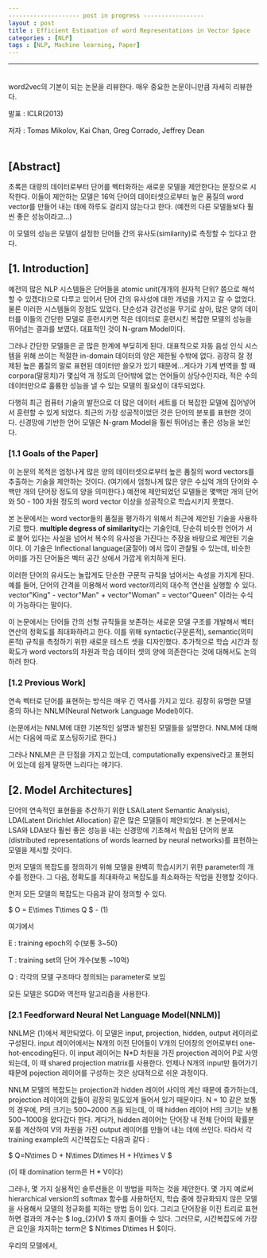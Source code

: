 ```yaml
---
​-------------------- post in progress -----------------
layout : post
title : Efficient Estimation of word Representations in Vector Space
categories : [NLP]
tags : [NLP, Machine learning, Paper]
---
```


---

<span style = "line-height:50%"><br></span>

word2vec의 기본이 되는 논문을 리뷰한다. 매우 중요한 논문이니만큼 자세히 리뷰한다.

발표 : ICLR(2013)

저자 : Tomas Mikolov, Kai Chan, Greg Corrado, Jeffrey Dean

<span style = "line-height:50%"><br></span>

## [Abstract]

초록은 대량의 데이터로부터 단어를 벡터화하는 새로운 모델을 제안한다는 문장으로 시작한다. 이들이 제안하는 모델은 16억 단어의 데이터셋으로부터 높은 품질의 word vector를 만들어 내는 데에 하루도 걸리지 않는다고 한다. (예전의 다른 모델들보다 훨씬 좋은 성능이라고...)

이 모델의 성능은 모델이 설정한 단어들 간의 유사도(similarity)로 측정할 수 있다고 한다.

## [1. Introduction]

예전의 많은 NLP 시스템들은  단어들을 atomic unit(개개의 원자적 단위? 쯤으로 해석할 수 있겠다)으로 다루고 있어서 단어 간의 유사성에 대한 개념을 가지고 갈 수 없었다. 물론 이러한 시스템들의 장점도 있었다. 단순성과 강건성을 무기로 삼아, 많은 양의 데이터를 이들의 간단한 모델로 훈련시키면 적은 데이터로 훈련시킨 복잡한 모델의 성능을 뛰어넘는 결과를 보였다. 대표적인 것이 N-gram Model이다.

그러나 간단한 모델들은 곧 많은 한계에 부딪히게 된다. 대표적으로 자동 음성 인식 시스템을 위해 쓰이는 적절한 in-domain 데이터의 양은 제한될 수밖에 없다. 굉장히 잘 정제된 높은 품질의 말로 표현된 데이터만 쓸모가 있기 때문에...게다가 기계 번역을 할 때 corpora(말뭉치)가 몇십억 개 정도의 단어밖에 없는 언어들이 상당수인지라, 적은 수의 데이터만으로 훌륭한 성능을 낼 수 있는 모델의 필요성이 대두되었다.

다행히 최근 컴퓨터 기술의 발전으로 더 많은 데이터 세트를 더 복잡한 모델에 집어넣어서 훈련할 수 있게 되었다. 최근의 가장 성공적이었던 것은 단어의 분포를 표현한 것이다. 신경망에 기반한 언어 모델은 N-gram Model을 훨씬 뛰어넘는 좋은 성능을 보인다.

### [1.1 Goals of the Paper]

이 논문의 목적은 엄청나게 많은 양의 데이터셋으로부터 높은 품질의 word vectors를 추출하는 기술을 제안하는 것이다. (여기에서 엄청나게 많은 양은 수십억 개의 단어와 수백만 개의 단어장 정도의 양을 의미한다.) 예전에 제안되었던 모델들은 몇백만 개의 단어와 50 - 100 차원 정도의 word vector 이상을 성공적으로 학습시키지 못했다.

본 논문에서는 word vector들의 품질을 평가하기 위해서 최근에 제안된 기술을 사용하기로 했다. <b>multiple degress of similarity</b>라는 기술인데, 단순히 비슷한 언어가 서로 붙어 있다는 사실을 넘어서 복수의 유사성을 가진다는 주장을 바탕으로 제안된 기술이다. 이 기술은 Inflectional language(굴절어) 에서 많이 관찰될 수 있는데, 비슷한 어미를 가진 단어들은 벡터 공간 상에서 가깝게 위치하게 된다.

이러한 단어의 유사도는 놀랍게도 단순한 구문적 규칙을 넘어서는 속성을 가지게 된다. 예를 들어, 단어의 간격을 이용해서 word vector끼리의 대수적 연산을 실행할 수 있다. vector"King" - vector"Man" + vector"Woman" = vector"Queen" 이라는 수식이 가능하다는 말이다.

이 논문에서는 단어들 간의 선형 규칙들을 보존하는 새로운 모델 구조를 개발해서 벡터 연산의 정확도를 최대화하려고 한다. 이를 위해 syntactic(구문론적), semantic(의미론적) 규칙을 측정하기 위한 새로운 테스트 셋을 디자인했다. 추가적으로 학습 시간과 정확도가 word vectors의 차원과 학습 데이터 셋의 양에 의존한다는 것에 대해서도 논의하려 한다.

### [1.2 Previous Work]

연속 벡터로 단어를 표현하는 방식은 매우 긴 역사를 가지고 있다. 굉장히 유명한 모델 중의 하나는 NNLM(Neural Network Language Model)이다.

(논문에서는 NNLM에 대한 기본적인 설명과 발전된 모델들을 설명한다. NNLM에 대해서는 다음에 따로 포스팅하기로 한다.)

그러나 NNLM은 큰 단점을 가지고 있는데, computationally expensive라고 표현되어 있는데 쉽게 말하면 느리다는 얘기다.

## [2. Model Architectures]

단어의 연속적인 표현들을 추산하기 위한 LSA(Latent Semantic Analysis), LDA(Latent Dirichlet Allocation) 같은 많은 모델들이 제안되었다. 본 논문에서는 LSA와 LDA보다 훨씬 좋은 성능을 내는 신경망에 기초해서 학습된 단어의 분포(distributed representations of words learned by neural networks)를 표현하는 모델을 제시할 것이다.

먼저 모델의 복잡도를 정의하기 위해 모델을 완벽히 학습시키기 위한 parameter의 개수를 정한다. 그 다음, 정확도를 최대화하고 복잡도를 최소화하는 작업을 진행할 것이다.

먼저 모든 모델의 복잡도는 다음과 같이 정의할 수 있다.

$ O = E\times T\times Q $ - (1)

여기에서

E : training epoch의 수(보통 3~50)

T : training set의 단어 개수(보통  ~10억)

Q : 각각의 모델 구조마다 정의되는 parameter로 보임

모든 모델은 SGD와 역전파 알고리즘을 사용한다.

### [2.1 Feedforward Neural Net Language Model(NNLM)]

NNLM은 (1)에서 제안되었다. 이 모델은 input, projection, hidden, output 레이러로 구성된다. input 레이어에서는 N개의 이전 단어들이 V개의 단어장의 언어로부터 one-hot-encoding된다. 이 input 레이어는 N*D 차원을 가진 projection 레이어 P로 사영되는데, 이 때 shared projection matrix를 사용한다. 언제나 N개의 input만 들어가기 때문에 pojection 레이어를 구성하는 것은 상대적으로 쉬운 과정이다.

NNLM 모델의 복잡도는 projection과 hidden 레이어 사이의 계산 때문에 증가하는데, projection 레이어의 값들이 굉장히 밀도있게 들어서 있기 때문이다. N = 10 같은 보통의 경우에, P의 크기는 500~2000 즈음 되는데, 이 때 hidden 레이어 H의 크기는 보통 500~1000을 왔다갔다 한다. 게다가, hidden 레이어는 단어장 내 전체 단어의 확률분포를 계산하여 V의 차원을 가진 output 레이어를 만들어 내는 데에 쓰인다. 따라서 각 training example의 시간복잡도는 다음과 같다 :

$ Q=N\times D + N\times D\times H + H\times V $

(이 때 domination term은 H * V이다)

그러나, 몇 가지 실용적인 솔루션들은 이 방법을 피하는 것을 제안한다. 몇 가지 예로써 hierarchical version의 softmax 함수를 사용하던지, 학습 중에 정규화되지 않은 모델을 사용해서 모델의 정규화를 피하는 방법 등이 있다. 그리고 단어장을 이진 트리로 표현하면 결과의 개수는 $ log_{2}(V) $ 까지 줄어들 수 있다. 그러므로, 시간복잡도에 가장 큰 요인을 차지하는 term은 $ N\times D\times H $이다.

우리의 모델에서, 